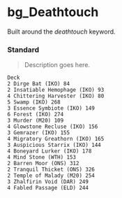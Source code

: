 # bg_Deathtouch
Built around the *deathtouch* keyword.

### Standard
> Description goes here.
```
Deck
2 Dirge Bat (IKO) 84
2 Insatiable Hemophage (IKO) 93
4 Chittering Harvester (IKO) 80
5 Swamp (IKO) 268
3 Essence Symbiote (IKO) 149
6 Forest (IKO) 274
3 Murder (M20) 109
4 Glowstone Recluse (IKO) 156
3 Gemrazer (IKO) 155
4 Migratory Greathorn (IKO) 165
3 Auspicious Starrix (IKO) 144
4 Boneyard Lurker (IKO) 178
4 Mind Stone (WTH) 153
2 Barren Moor (ONS) 312
2 Tranquil Thicket (ONS) 326
2 Temple of Malady (M20) 254
3 Zhalfirin Void (DAR) 249
4 Fabled Passage (ELD) 244


```